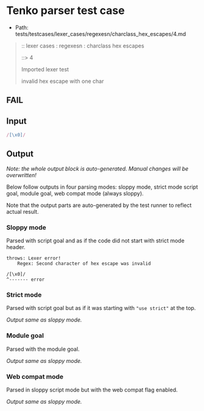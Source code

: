 # Tenko parser test case

- Path: tests/testcases/lexer_cases/regexesn/charclass_hex_escapes/4.md

> :: lexer cases : regexesn : charclass hex escapes
>
> ::> 4
>
> Imported lexer test
>
> invalid hex escape with one char

## FAIL

## Input

`````js
/[\x0]/
`````

## Output

_Note: the whole output block is auto-generated. Manual changes will be overwritten!_

Below follow outputs in four parsing modes: sloppy mode, strict mode script goal, module goal, web compat mode (always sloppy).

Note that the output parts are auto-generated by the test runner to reflect actual result.

### Sloppy mode

Parsed with script goal and as if the code did not start with strict mode header.

`````
throws: Lexer error!
    Regex: Second character of hex escape was invalid

/[\x0]/
^------- error
`````

### Strict mode

Parsed with script goal but as if it was starting with `"use strict"` at the top.

_Output same as sloppy mode._

### Module goal

Parsed with the module goal.

_Output same as sloppy mode._

### Web compat mode

Parsed in sloppy script mode but with the web compat flag enabled.

_Output same as sloppy mode._
